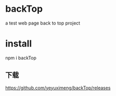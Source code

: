 # backTop
a test web page back to top project

# install
 npm i backTop

## 下载
https://github.com/yeyuximeng/backTop/releases
